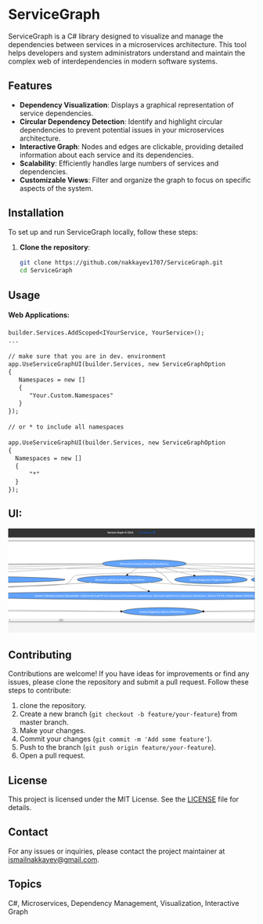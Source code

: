 ﻿# ServiceGraph

ServiceGraph is a C# library designed to visualize and manage the dependencies between services in a microservices architecture. This tool helps developers and system administrators understand and maintain the complex web of interdependencies in modern software systems.

## Features

- **Dependency Visualization**: Displays a graphical representation of service dependencies.
- **Circular Dependency Detection**: Identify and highlight circular dependencies to prevent potential issues in your microservices architecture.
- **Interactive Graph**: Nodes and edges are clickable, providing detailed information about each service and its dependencies.
- **Scalability**: Efficiently handles large numbers of services and dependencies.
- **Customizable Views**: Filter and organize the graph to focus on specific aspects of the system.

## Installation

To set up and run ServiceGraph locally, follow these steps:

1. **Clone the repository**:
    ```bash
    git clone https://github.com/nakkayev1707/ServiceGraph.git
    cd ServiceGraph
    ```

## Usage
#### Web Applications:

```
builder.Services.AddScoped<IYourService, YourService>();
...

// make sure that you are in dev. environment
app.UseServiceGraphUI(builder.Services, new ServiceGraphOption
{
   Namespaces = new []
   {
      "Your.Custom.Namespaces"
   }
});

// or * to include all namespaces 

app.UseServiceGraphUI(builder.Services, new ServiceGraphOption
{
  Namespaces = new []
  {
      "*"
  }
});

```
## UI:

![img.png](img.png)

## Contributing

Contributions are welcome! If you have ideas for improvements or find any issues, please clone the repository and submit a pull request. Follow these steps to contribute:

1. clone the repository.
2. Create a new branch (`git checkout -b feature/your-feature`) from master branch.
3. Make your changes.
4. Commit your changes (`git commit -m 'Add some feature'`).
5. Push to the branch (`git push origin feature/your-feature`).
6. Open a pull request.

## License

This project is licensed under the MIT License. See the [LICENSE](LICENSE) file for details.

## Contact

For any issues or inquiries, please contact the project maintainer at ismailnakkayev@gmail.com.

## Topics

C#, Microservices, Dependency Management, Visualization, Interactive Graph
